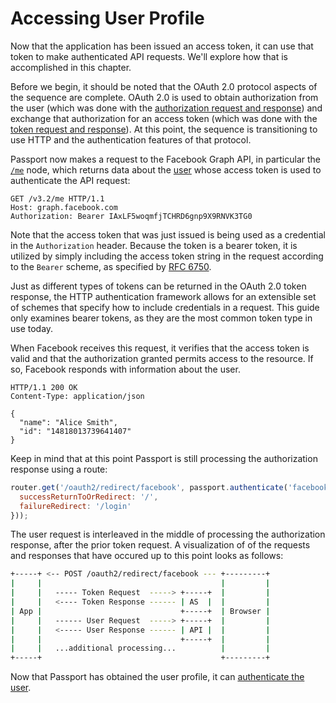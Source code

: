 # Accessing User Profile

Now that the application has been issued an access token, it can use that token
to make authenticated API requests.  We'll explore how that is accomplished in
this chapter.

Before we begin, it should be noted that the OAuth 2.0 protocol aspects of the
sequence are complete.  OAuth 2.0 is used to obtain authorization from the user
(which was done with the [authorization request and response](../authorization/))
and exchange that authorization for an access token (which was done with the
[token request and response](../token/)).  At this point, the sequence is transitioning to use HTTP and the
authentication features of that protocol.

Passport now makes a request to the Facebook Graph API, in particular the
[`/me`](https://developers.facebook.com/docs/graph-api/overview/#me) node, which
returns data about the [user](https://developers.facebook.com/docs/graph-api/reference/user/)
whose access token is used to authenticate the API request:

```http
GET /v3.2/me HTTP/1.1
Host: graph.facebook.com
Authorization: Bearer IAxLF5woqmfjTCHRD6gnp9X9RNVK3TG0
```

Note that the access token that was just issued is being used as a credential in
the `Authorization` header.  Because the token is a bearer token, it is utilized
by simply including the access token string in the request according to the
`Bearer` scheme, as specified by [RFC 6750](https://datatracker.ietf.org/doc/html/rfc6750).

Just as different types of tokens can be returned in the OAuth 2.0 token
response, the HTTP authentication framework allows for an extensible set of
schemes that specify how to include credentials in a request.  This guide only
examines bearer tokens, as they are the most common token type in use today.

When Facebook receives this request, it verifies that the access token is valid
and that the authorization granted permits access to the resource.  If so,
Facebook responds with information about the user.

```http
HTTP/1.1 200 OK
Content-Type: application/json
     
{
  "name": "Alice Smith",
  "id": "14818013739641407"
}
```

Keep in mind that at this point Passport is still processing the authorization
response using a route:

```js
router.get('/oauth2/redirect/facebook', passport.authenticate('facebook', {
  successReturnToOrRedirect: '/',
  failureRedirect: '/login'
}));
```

The user request is interleaved in the middle of processing the authorization
response, after the prior token request.  A visualization of of the requests and
responses that have occured up to this point looks as follows:

```sh
+-----+ <-- POST /oauth2/redirect/facebook --- +---------+
|     |                                        |         |
|     |   ----- Token Request  -----> +-----+  |         |
|     |   <---- Token Response ------ | AS  |  |         |
| App |                               +-----+  | Browser |
|     |   ------ User Request  -----> +-----+  |         |
|     |   <----- User Response ------ | API |  |         |
|     |                               +-----+  |         |
|     |   ...additional processing...          |         |
+-----+                                        +---------+
```

Now that Passport has obtained the user profile, it can [authenticate the user](../authentication/).
